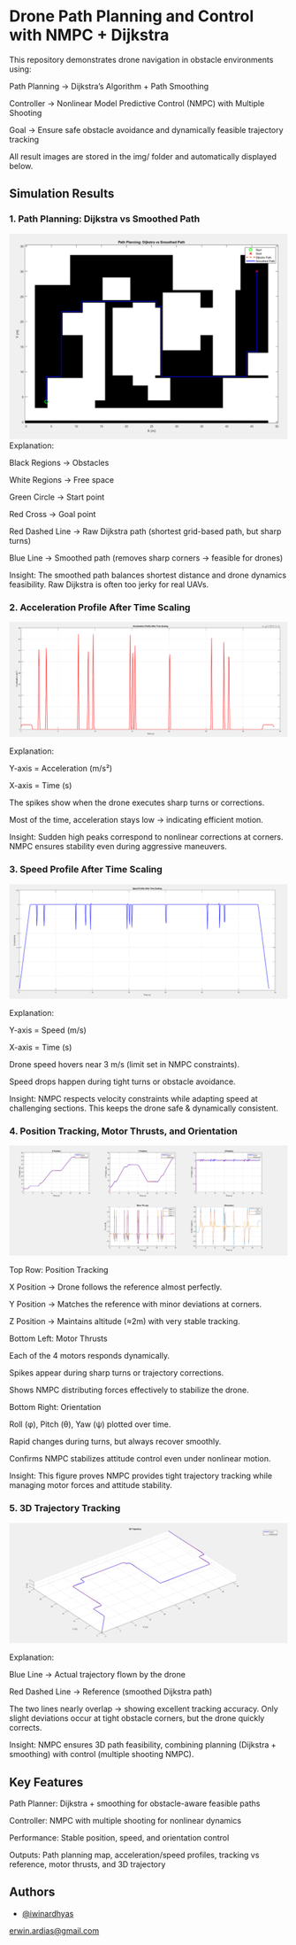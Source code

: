 # Drone Path Planning and Control with NMPC + Dijkstra

This repository demonstrates drone navigation in obstacle environments using:

Path Planning → Dijkstra’s Algorithm + Path Smoothing

Controller → Nonlinear Model Predictive Control (NMPC) with Multiple Shooting

Goal → Ensure safe obstacle avoidance and dynamically feasible trajectory tracking

All result images are stored in the img/ folder and automatically displayed below.

## Simulation Results

### 1\. Path Planning: Dijkstra vs Smoothed Path

![image](https://github.com/iwinardhyas/MATLAB/blob/main/djikstra/img/1.png)
Explanation:

Black Regions → Obstacles

White Regions → Free space

Green Circle → Start point

Red Cross → Goal point

Red Dashed Line → Raw Dijkstra path (shortest grid-based path, but sharp turns)

Blue Line → Smoothed path (removes sharp corners → feasible for drones)

Insight: The smoothed path balances shortest distance and drone dynamics feasibility. Raw Dijkstra is often too jerky for real UAVs.

### 2\. Acceleration Profile After Time Scaling

![image](https://github.com/iwinardhyas/MATLAB/blob/main/djikstra/img/2.png)

Explanation:

Y-axis = Acceleration (m/s²)

X-axis = Time (s)

The spikes show when the drone executes sharp turns or corrections.

Most of the time, acceleration stays low → indicating efficient motion.

Insight: Sudden high peaks correspond to nonlinear corrections at corners. NMPC ensures stability even during aggressive maneuvers.

### 3\. Speed Profile After Time Scaling

![image](https://github.com/iwinardhyas/MATLAB/blob/main/djikstra/img/3.png)

Explanation:

Y-axis = Speed (m/s)

X-axis = Time (s)

Drone speed hovers near 3 m/s (limit set in NMPC constraints).

Speed drops happen during tight turns or obstacle avoidance.

Insight: NMPC respects velocity constraints while adapting speed at challenging sections. This keeps the drone safe \& dynamically consistent.

### 4\. Position Tracking, Motor Thrusts, and Orientation

![image](https://github.com/iwinardhyas/MATLAB/blob/main/djikstra/img/4.png)

Top Row: Position Tracking

X Position → Drone follows the reference almost perfectly.

Y Position → Matches the reference with minor deviations at corners.

Z Position → Maintains altitude (≈2m) with very stable tracking.

Bottom Left: Motor Thrusts

Each of the 4 motors responds dynamically.

Spikes appear during sharp turns or trajectory corrections.

Shows NMPC distributing forces effectively to stabilize the drone.

Bottom Right: Orientation

Roll (φ), Pitch (θ), Yaw (ψ) plotted over time.

Rapid changes during turns, but always recover smoothly.

Confirms NMPC stabilizes attitude control even under nonlinear motion.

Insight: This figure proves NMPC provides tight trajectory tracking while managing motor forces and attitude stability.

### 5\. 3D Trajectory Tracking

![image](https://github.com/iwinardhyas/MATLAB/blob/main/djikstra/img/5.png)

Explanation:

Blue Line → Actual trajectory flown by the drone

Red Dashed Line → Reference (smoothed Dijkstra path)

The two lines nearly overlap → showing excellent tracking accuracy.
Only slight deviations occur at tight obstacle corners, but the drone quickly corrects.

Insight: NMPC ensures 3D path feasibility, combining planning (Dijkstra + smoothing) with control (multiple shooting NMPC).

## Key Features

Path Planner: Dijkstra + smoothing for obstacle-aware feasible paths

Controller: NMPC with multiple shooting for nonlinear dynamics

Performance: Stable position, speed, and orientation control

Outputs: Path planning map, acceleration/speed profiles, tracking vs reference, motor thrusts, and 3D trajectory

## Authors

* [@iwinardhyas](https://www.github.com/iwinardhyas)

erwin.ardias@gmail.com


